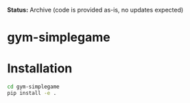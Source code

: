 **Status:** Archive (code is provided as-is, no updates expected)

# gym-simplegame


# Installation

```bash
cd gym-simplegame
pip install -e .
```
